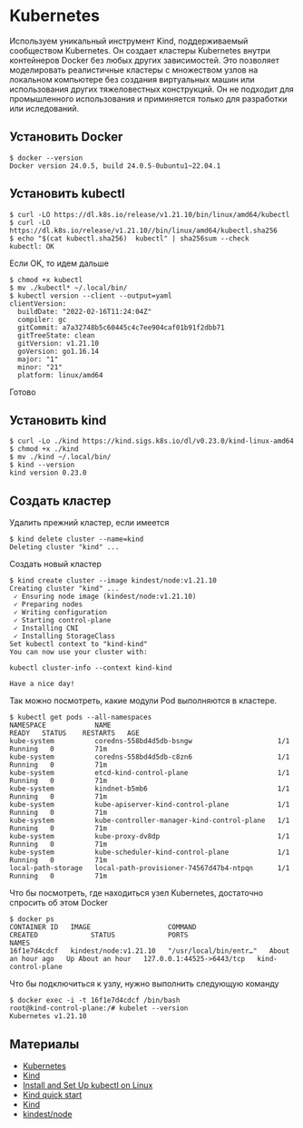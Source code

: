 # Kubernetes

Используем уникальный инструмент Kind, поддерживаемый сообществом Kubernetes. Он создает кластеры Kubernetes внутри контейнеров Docker без любых других зависимостей. Это позволяет моделировать реалистичные кластеры с множеством узлов на локальном компьютере без создания виртуальных машин или использования других тяжеловестных конструкций. Он не подходит для промышленного использования и приминяется только для разработки или иследований.

## Установить Docker

```
$ docker --version
Docker version 24.0.5, build 24.0.5-0ubuntu1~22.04.1
```

## Установить kubectl

```
$ curl -LO https://dl.k8s.io/release/v1.21.10/bin/linux/amd64/kubectl
$ curl -LO https://dl.k8s.io/release/v1.21.10//bin/linux/amd64/kubectl.sha256
$ echo "$(cat kubectl.sha256)  kubectl" | sha256sum --check
kubectl: OK
```

Если OK, то идем дальше

```
$ chmod +x kubectl
$ mv ./kubectl* ~/.local/bin/
$ kubectl version --client --output=yaml
clientVersion:
  buildDate: "2022-02-16T11:24:04Z"
  compiler: gc
  gitCommit: a7a32748b5c60445c4c7ee904caf01b91f2dbb71
  gitTreeState: clean
  gitVersion: v1.21.10
  goVersion: go1.16.14
  major: "1"
  minor: "21"
  platform: linux/amd64
```

Готово

## Установить kind

```
$ curl -Lo ./kind https://kind.sigs.k8s.io/dl/v0.23.0/kind-linux-amd64
$ chmod +x ./kind
$ mv ./kind ~/.local/bin/
$ kind --version
kind version 0.23.0
```

## Создать кластер

Удалить прежний кластер, если имеется

```
$ kind delete cluster --name=kind
Deleting cluster "kind" ...
```

Создать новый кластер

```
$ kind create cluster --image kindest/node:v1.21.10
Creating cluster "kind" ...
 ✓ Ensuring node image (kindest/node:v1.21.10)
 ✓ Preparing nodes
 ✓ Writing configuration
 ✓ Starting control-plane
 ✓ Installing CNI
 ✓ Installing StorageClass
Set kubectl context to "kind-kind"
You can now use your cluster with:

kubectl cluster-info --context kind-kind

Have a nice day!
```

Так можно посмотреть, какие модули Pod выполняются в кластере.

```
$ kubectl get pods --all-namespaces
NAMESPACE            NAME                                         READY   STATUS    RESTARTS   AGE
kube-system          coredns-558bd4d5db-bsngw                     1/1     Running   0          71m
kube-system          coredns-558bd4d5db-c8zn6                     1/1     Running   0          71m
kube-system          etcd-kind-control-plane                      1/1     Running   0          71m
kube-system          kindnet-b5mb6                                1/1     Running   0          71m
kube-system          kube-apiserver-kind-control-plane            1/1     Running   0          71m
kube-system          kube-controller-manager-kind-control-plane   1/1     Running   0          71m
kube-system          kube-proxy-dv8dp                             1/1     Running   0          71m
kube-system          kube-scheduler-kind-control-plane            1/1     Running   0          71m
local-path-storage   local-path-provisioner-74567d47b4-ntpqn      1/1     Running   0          71m
```

Что бы посмотреть, где находиться узел Kubernetes, достаточно спросить об этом Docker

```
$ docker ps
CONTAINER ID   IMAGE                   COMMAND                  CREATED             STATUS             PORTS                       NAMES
16f1e7d4cdcf   kindest/node:v1.21.10   "/usr/local/bin/entr…"   About an hour ago   Up About an hour   127.0.0.1:44525->6443/tcp   kind-control-plane
```

Что бы подключиться к узлу, нужно выполнить следующую команду

```
$ docker exec -i -t 16f1e7d4cdcf /bin/bash
root@kind-control-plane:/# kubelet --version
Kubernetes v1.21.10
```

## Материалы

* [Kubernetes](https://kubernetes.io/)
* [Kind](https://kind.sigs.k8s.io/)
* [Install and Set Up kubectl on Linux](https://kubernetes.io/docs/tasks/tools/install-kubectl-linux/)
* [Kind quick start](https://kind.sigs.k8s.io/docs/user/quick-start/)
* [Kind](https://kind.sigs.k8s.io/)
* [kindest/node](https://hub.docker.com/r/kindest/node/tags?page=&page_size=&ordering=&name=1.21.10)
